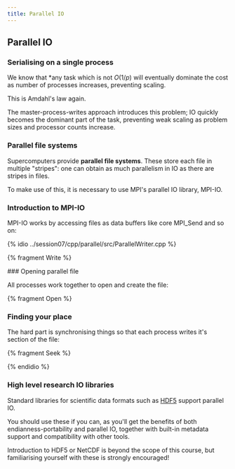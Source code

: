 ```yaml
---
title: Parallel IO
---
```


## Parallel IO

### Serialising on a single process

We know that *any task which is not $O(1/p)$ will eventually dominate the cost as number of processes
increases, preventing scaling.

This is Amdahl's law again.

The master-process-writes approach introduces this problem; IO quickly becomes the dominant part of the
task, preventing weak scaling as problem sizes and processor counts increase.

### Parallel file systems

Supercomputers provide **parallel file systems**. These store each file in multiple "stripes":
one can obtain as much parallelism in IO as there are stripes in files.

To make use of this, it is necessary to use MPI's parallel IO library, MPI-IO.

### Introduction to MPI-IO

MPI-IO works by accessing files as data buffers like core MPI_Send and so on:

{% idio ../session07/cpp/parallel/src/ParallelWriter.cpp %}

{% fragment Write %}

### Opening parallel file

All processes work together to open and create the file:

{% fragment Open %}

### Finding your place

The hard part is synchronising things so that each process writes it's section of the file:

{% fragment Seek %}

{% endidio %}

### High level research IO libraries

Standard libraries for scientific data formats
such as [HDF5](http://www.hdfgroup.org/HDF5/) support parallel IO.

You should use these
if you can, as you'll get the benefits of both endianness-portability and parallel IO,
together with built-in metadata support and compatibility with other tools.

Introduction to
HDF5 or NetCDF is beyond the scope of this course, but familiarising yourself with these
is strongly encouraged!
